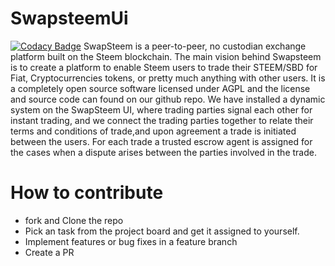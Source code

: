 # SwapsteemUi

[![Codacy Badge](https://api.codacy.com/project/badge/Grade/7767d6e17e9e49d4823b7952ed961712)](https://app.codacy.com/app/nirvanaitsolutions/swapsteem?utm_source=github.com&utm_medium=referral&utm_content=nirvanaitsolutions/swapsteem&utm_campaign=Badge_Grade_Settings)
SwapSteem is a peer-to-peer, no custodian exchange platform built on the Steem blockchain. The main vision behind Swapsteem is to create a platform to enable Steem users to trade their STEEM/SBD for Fiat, Cryptocurrencies tokens, or pretty much anything with other users. It is a completely open source software licensed under AGPL and the license and source code can found on our github repo.
We have installed a dynamic system on the SwapSteem UI, where trading parties signal each other for instant trading, and we connect the trading parties together to relate their terms and conditions of trade,and upon agreement a trade is initiated between the users. For each trade a trusted escrow agent is assigned for the cases when a dispute arises between the parties involved in the trade.

# How to contribute
- fork and Clone the repo 
- Pick an task from the project board and get it assigned to yourself.
- Implement features or bug fixes in a feature branch
- Create a PR 
